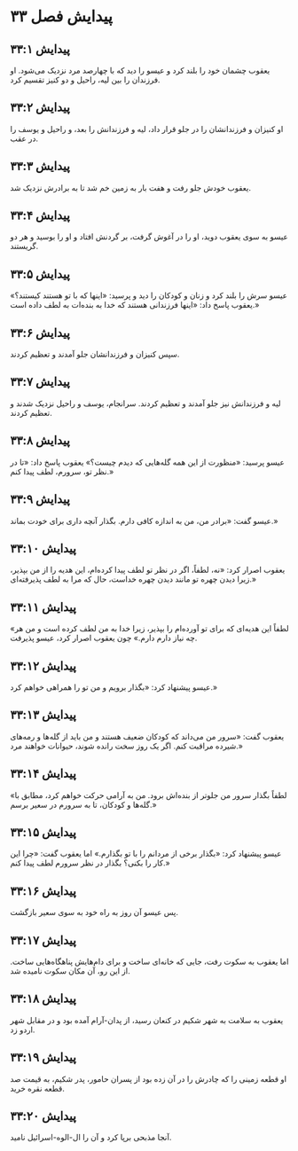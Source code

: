 # پیدایش فصل ۳۳

## پیدایش ۳۳:۱
یعقوب چشمان خود را بلند کرد و عیسو را دید که با چهارصد مرد نزدیک می‌شود. او فرزندان را بین لیه، راحیل و دو کنیز تقسیم کرد.

## پیدایش ۳۳:۲
او کنیزان و فرزندانشان را در جلو قرار داد، لیه و فرزندانش را بعد، و راحیل و یوسف را در عقب.

## پیدایش ۳۳:۳
یعقوب خودش جلو رفت و هفت بار به زمین خم شد تا به برادرش نزدیک شد.

## پیدایش ۳۳:۴
عیسو به سوی یعقوب دوید، او را در آغوش گرفت، بر گردنش افتاد و او را بوسید و هر دو گریستند.

## پیدایش ۳۳:۵
عیسو سرش را بلند کرد و زنان و کودکان را دید و پرسید: «اینها که با تو هستند کیستند؟» یعقوب پاسخ داد: «اینها فرزندانی هستند که خدا به بنده‌ات به لطف داده است.»

## پیدایش ۳۳:۶
سپس کنیزان و فرزندانشان جلو آمدند و تعظیم کردند.

## پیدایش ۳۳:۷
لیه و فرزندانش نیز جلو آمدند و تعظیم کردند. سرانجام، یوسف و راحیل نزدیک شدند و تعظیم کردند.

## پیدایش ۳۳:۸
عیسو پرسید: «منظورت از این همه گله‌هایی که دیدم چیست؟» یعقوب پاسخ داد: «تا در نظر تو، سرورم، لطف پیدا کنم.»

## پیدایش ۳۳:۹
عیسو گفت: «برادر من، من به اندازه کافی دارم. بگذار آنچه داری برای خودت بماند.»

## پیدایش ۳۳:۱۰
یعقوب اصرار کرد: «نه، لطفاً، اگر در نظر تو لطف پیدا کرده‌ام، این هدیه را از من بپذیر، زیرا دیدن چهره تو مانند دیدن چهره خداست، حال که مرا به لطف پذیرفته‌ای.»

## پیدایش ۳۳:۱۱
«لطفاً این هدیه‌ای که برای تو آورده‌ام را بپذیر، زیرا خدا به من لطف کرده است و من هر چه نیاز دارم دارم.» چون یعقوب اصرار کرد، عیسو پذیرفت.

## پیدایش ۳۳:۱۲
عیسو پیشنهاد کرد: «بگذار برویم و من تو را همراهی خواهم کرد.»

## پیدایش ۳۳:۱۳
یعقوب گفت: «سرور من می‌داند که کودکان ضعیف هستند و من باید از گله‌ها و رمه‌های شیرده مراقبت کنم. اگر یک روز سخت رانده شوند، حیوانات خواهند مرد.»

## پیدایش ۳۳:۱۴
«لطفاً بگذار سرور من جلوتر از بنده‌اش برود. من به آرامی حرکت خواهم کرد، مطابق با گله‌ها و کودکان، تا به سرورم در سعیر برسم.»

## پیدایش ۳۳:۱۵
عیسو پیشنهاد کرد: «بگذار برخی از مردانم را با تو بگذارم.» اما یعقوب گفت: «چرا این کار را بکنی؟ بگذار در نظر سرورم لطف پیدا کنم.»

## پیدایش ۳۳:۱۶
پس عیسو آن روز به راه خود به سوی سعیر بازگشت.

## پیدایش ۳۳:۱۷
اما یعقوب به سکوت رفت، جایی که خانه‌ای ساخت و برای دام‌هایش پناهگاه‌هایی ساخت. از این رو، آن مکان سکوت نامیده شد.

## پیدایش ۳۳:۱۸
یعقوب به سلامت به شهر شکیم در کنعان رسید، از پدان-آرام آمده بود و در مقابل شهر اردو زد.

## پیدایش ۳۳:۱۹
او قطعه زمینی را که چادرش را در آن زده بود از پسران حامور، پدر شکیم، به قیمت صد قطعه نقره خرید.

## پیدایش ۳۳:۲۰
آنجا مذبحی برپا کرد و آن را ال-الوه-اسرائیل نامید.
